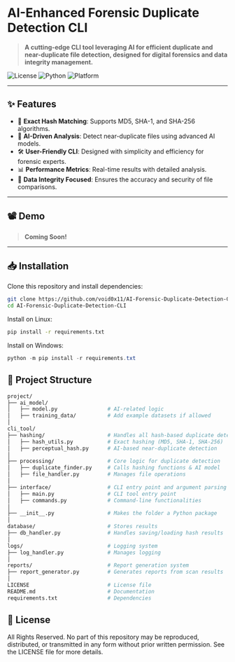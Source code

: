 # **AI-Enhanced Forensic Duplicate Detection CLI**

> **A cutting-edge CLI tool leveraging AI for efficient duplicate and near-duplicate file detection, designed for digital forensics and data integrity management.**

![License](https://img.shields.io/badge/License-All%20Rights%20Reserved-red) 
![Python](https://img.shields.io/badge/Python-3.9%2B-blue) 
![Platform](https://img.shields.io/badge/Platform-Cross--Platform-green)

---

## **✨ Features**
- 🚀 **Exact Hash Matching**: Supports MD5, SHA-1, and SHA-256 algorithms.
- 🤖 **AI-Driven Analysis**: Detect near-duplicate files using advanced AI models.
- 🛠 **User-Friendly CLI**: Designed with simplicity and efficiency for forensic experts.
- 📊 **Performance Metrics**: Real-time results with detailed analysis.
- 🔐 **Data Integrity Focused**: Ensures the accuracy and security of file comparisons.

---

## **📽 Demo**

> **Coming Soon!**

---

## **📥 Installation**

Clone this repository and install dependencies:

```bash
git clone https://github.com/void0x11/AI-Forensic-Duplicate-Detection-CLI
cd AI-Forensic-Duplicate-Detection-CLI
```

Install on Linux:
```bash
pip install -r requirements.txt
```

Install on Windows:
```powershell
python -m pip install -r requirements.txt
```

## 📂 Project Structure
```bash
project/
├── ai_model/
│   ├── model.py                # AI-related logic
│   ├── training_data/          # Add example datasets if allowed
│
cli_tool/
├── hashing/                    # Handles all hash-based duplicate detection
│   ├── hash_utils.py           # Exact hashing (MD5, SHA-1, SHA-256)
│   ├── perceptual_hash.py      # AI-based near-duplicate detection
│
├── processing/                 # Core logic for duplicate detection
│   ├── duplicate_finder.py     # Calls hashing functions & AI model
│   ├── file_handler.py         # Manages file operations
│
├── interface/                  # CLI entry point and argument parsing
│   ├── main.py                 # CLI tool entry point
│   ├── commands.py             # Command-line functionalities
│
├── __init__.py                 # Makes the folder a Python package
│
database/                       # Stores results
├── db_handler.py               # Handles saving/loading hash results
│
logs/                           # Logging system
├── log_handler.py              # Manages logging
│
reports/                        # Report generation system
├── report_generator.py         # Generates reports from scan results
│
LICENSE                         # License file
README.md                       # Documentation
requirements.txt                # Dependencies
```

## 📜 License
All Rights Reserved.
No part of this repository may be reproduced, distributed, or transmitted in any form without prior written permission. See the LICENSE file for more details.
